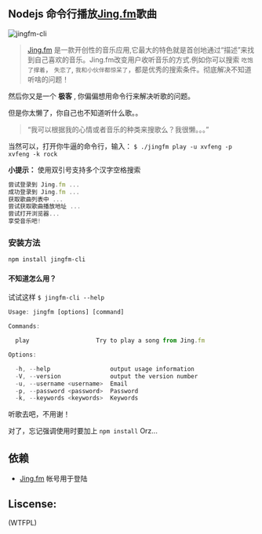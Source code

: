 ## Nodejs 命令行播放[Jing.fm](http://jing.fm)歌曲

![jingfm-cli](https://f.cloud.github.com/assets/1183541/749676/cdf5cc76-e4b2-11e2-839c-84a24d8c99f7.png)

> [Jing.fm](http://jing.fm) 是一款开创性的音乐应用,它最大的特色就是首创地通过“描述”来找到自己喜欢的音乐。Jing.fm改变用户收听音乐的方式.例如你可以搜索 `吃饱了撑着`， `失恋了`, `我和小伙伴都惊呆了`，都是优秀的搜索条件。彻底解决不知道听啥的问题！

然后你又是一个 **极客** , 你偏偏想用命令行来解决听歌的问题。

但是你太懒了，你自己也不知道听什么歌。。

> “我可以根据我的心情或者音乐的种类来搜歌么？我很懒。。。”

当然可以，打开你牛逼的命令行，输入： `$ ./jingfm play -u xvfeng -p xvfeng -k rock`

**小提示：** 使用双引号支持多个汉字空格搜索

``` js
尝试登录到 Jing.fm ...
成功登录到 Jing.fm ...
获取歌曲列表中 ...
尝试获取歌曲播放地址 ...
尝试打开浏览器...
享受音乐吧!
```
### 安装方法

``` bash
npm install jingfm-cli
```
#### 不知道怎么用？

试试这样 `$ jingfm-cli --help`

``` js
Usage: jingfm [options] [command]

Commands:

  play                   Try to play a song from Jing.fm

Options:

  -h, --help                 output usage information
  -V, --version              output the version number
  -u, --username <username>  Email
  -p, --password <password>  Password
  -k, --keywords <keywords>  Keywords
```

听歌去吧，不用谢！

对了，忘记强调使用时要加上 `npm install` Orz...

## 依赖

* [Jing.fm](http://jing.fm) 帐号用于登陆

## Liscense:

(WTFPL)
